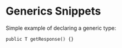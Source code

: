 Generics Snippets
=================

Simple example of declaring a generic type:

    public T getResponse() {}
    

